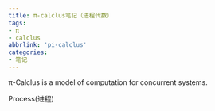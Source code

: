 ```yaml
---
title: π-calclus笔记（进程代数）
tags:
- π
- calclus
abbrlink: 'pi-calclus'
categories:
- 笔记
---
```

π-Calclus is a model of computation for concurrent systems.
<!-- more -->

Process(进程)